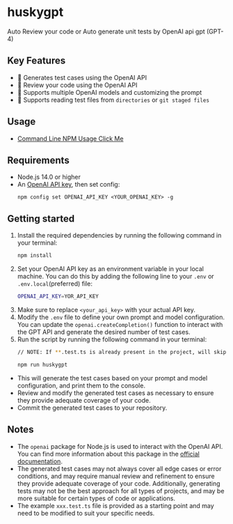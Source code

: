 # huskygpt
Auto Review your code or Auto generate unit tests by OpenAI api gpt (GPT-4)

## Key Features
- 🤖 Generates test cases using the OpenAI API
- 🤖 Review your code using the OpenAI API
- 🧠 Supports multiple OpenAI models and customizing the prompt
- 📂 Supports reading test files from `directories` or `git staged files`

## Usage
- [Command Line NPM Usage Click Me](https://github.com/luffy-xu/huskygpt/tree/main/package
)


## Requirements
- Node.js 14.0 or higher
- An [OpenAI API key](https://platform.openai.com/account/api-keys), then set config:
    ```
    npm config set OPENAI_API_KEY <YOUR_OPENAI_KEY> -g
    ```

## Getting started
1. Install the required dependencies by running the following command in your terminal:
    ```bash
    npm install
    ```
1. Set your OpenAI API key as an environment variable in your local machine. You can do this by adding the following line to your `.env` or `.env.local`(preferred) file:
    ```bash
    OPENAI_API_KEY=YOR_API_KEY
    ```
1. Make sure to replace `<your_api_key>` with your actual API key.
1. Modify the `.env` file to define your own prompt and model configuration. You can update the `openai.createCompletion()` function to interact with the GPT API and generate the desired number of test cases.
1. Run the script by running the following command in your terminal:
    ```bash
    // NOTE: If **.test.ts is already present in the project, will skip this file generation

    npm run huskygpt
    ```
- This will generate the test cases based on your prompt and model configuration, and print them to the console.
- Review and modify the generated test cases as necessary to ensure they provide adequate coverage of your code.
- Commit the generated test cases to your repository.

## Notes
- The `openai` package for Node.js is used to interact with the OpenAI API. You can find more information about this package in the [official documentation](https://github.com/openai/openai-node
).
- The generated test cases may not always cover all edge cases or error conditions, and may require manual review and refinement to ensure they provide adequate coverage of your code. Additionally, generating tests may not be the best approach for all types of projects, and may be more suitable for certain types of code or applications.
- The example `xxx.test.ts` file is provided as a starting point and may need to be modified to suit your specific needs.
